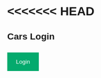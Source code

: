 <<<<<<< HEAD
=======
<html>
<head>
<meta name="viewport" content="width=device-width, initial-scale=1">
<style>
body {font-family: Arial, Helvetica, sans-serif;}
input[type=text], input[type=password] {
  width: 100%;
  padding: 12px 20px;
  margin: 8px 0;
  display: inline-block;
  border: 1px solid #ccc;
  box-sizing: border-box;
}
button {
  background-color: #04AA6D;
  color: white;
  padding: 14px 20px;
  margin: 8px 0;
  border: none;
  cursor: pointer;
  width: 100%;
}
button:hover {
  opacity: 0.8;
}
.cancelbtn {
  width: auto;
  padding: 10px 18px;
  background-color: #f44336;
}
.imgcontainer {
  text-align: center;
  margin: 24px 0 12px 0;
  position: relative;
}
img.avatar {
  width: 40%;
  border-radius: 50%;
}
.container {
  padding: 16px;
}
span.psw {
  float: right;
  padding-top: 16px;
}
.cars {
  display: none; 
  position: fixed; 
  z-index: 1; 
  left: 0;
  top: 0;
  width: 100%; 
  height: 100%; 
  overflow: auto; 
  background-color: rgb(0,0,0); 
  background-color: rgba(0,0,0,0.4); 
  padding-top: 60px;
}
.cars-content {
  background-color: #fefefe;
  margin: 5% auto 15% auto; 
  border: 1px solid #888;
  width: 80%; 
}
.close {
  position: absolute;
  right: 25px;
  top: 0;
  color: #000;
  font-size: 35px;
  font-weight: bold;
}
.close:hover,
.close:focus {
  color: red;
  cursor: pointer;
}


</style>
</head>
<body>

<h2>Cars Login</h2>
<button onclick="document.getElementById('id01').style.display='block'" style="width:auto;">Login</button>
<div id="id01" class="Cars">
  <form class="Cars-content animate" action="/action_page.php" method="post">
    <div class="imgcontainer">
      <span onclick="document.getElementById('id01').style.display='none'" class="close" title="Close cars">&times;</span>
      <img src="img_avatar2.png" alt="Avatar" class="avatar">
    </div>
    <div class="container">
      <label for="uname"><b>Username</b></label>
      <input type="text" placeholder="Enter Username" name="uname" required>
      <label for="psw"><b>Password</b></label>
      <input type="password" placeholder="Enter Password" name="psw" required>
      <button type="submit">Login</button>
      <label>
        <input type="checkbox" checked="checked" name="remember"> Remember me
      </label>
    </div>
    <div class="container" style="background-color:#f1f1f1">
      <button type="button" onclick="document.getElementById('id01').style.display='none'" class="cancelbtn">Cancel</button>
      <span class="psw">Forgot <a href="#">password?</a></span>
    </div>
  </form>
</div>

<script>
var cars = document.getElementById('id01');
</script>

</body>
</html>


